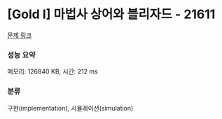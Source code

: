 # [Gold I] 마법사 상어와 블리자드 - 21611 

[문제 링크](https://www.acmicpc.net/problem/21611) 

### 성능 요약

메모리: 126840 KB, 시간: 212 ms

### 분류

구현(implementation), 시뮬레이션(simulation)

